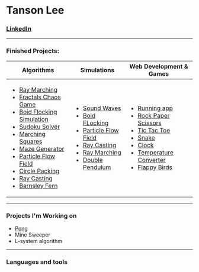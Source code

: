 # Tanson Lee

### [LinkedIn](www.linkedin.com/in/tanson-lee)

---

### Finished Projects:

| Algorithms                                                                                                                                                                                                                                                                                                                                                                                                                                                                                                                                                                                                                                                                                                                                                            | Simulations                                                                                                                                                                                                                                                                                                                                                                                                                                              | Web Development & Games                                                                                                                                                                                                                                                                                                                                                                                                                                                                 |
| --------------------------------------------------------------------------------------------------------------------------------------------------------------------------------------------------------------------------------------------------------------------------------------------------------------------------------------------------------------------------------------------------------------------------------------------------------------------------------------------------------------------------------------------------------------------------------------------------------------------------------------------------------------------------------------------------------------------------------------------------------------------- | -------------------------------------------------------------------------------------------------------------------------------------------------------------------------------------------------------------------------------------------------------------------------------------------------------------------------------------------------------------------------------------------------------------------------------------------------------- | --------------------------------------------------------------------------------------------------------------------------------------------------------------------------------------------------------------------------------------------------------------------------------------------------------------------------------------------------------------------------------------------------------------------------------------------------------------------------------------- |
| <ul><li>[Ray Marching](https://github.com/tansonlee/ray-marching)</li><li>[Fractals Chaos Game](https://github.com/tansonlee/fractals-with-chaos-game)</li><li>[Boid Flocking Simulation](https://github.com/tansonlee/flocking-simulation)</li><li>[Sudoku Solver](https://github.com/tansonlee/sudoku-solver)</li><li>[Marching Squares](https://github.com/tansonlee/marching-squares)</li><li>[Maze Generator](https://github.com/tansonlee/maze-generator)</li><li>[Particle Flow Field](https://github.com/tansonlee/particle-flow-field)</li><li>[Circle Packing](https://github.com/tansonlee/circle-packing)</li><li>[Ray Casting](https://github.com/tansonlee/2D-raycasting)</li><li>[Barnsley Fern](https://github.com/tansonlee/barnsley-fern)</li></ul> | <ul><li>[Sound Waves](https://github.com/tansonlee/sound-wave-simulator)</li><li>[Boid FLocking](https://github.com/tansonlee/flocking-simulation)</li><li>[Particle Flow Field](https://github.com/tansonlee/particle-flow-field)</li><li>[Ray Casting](https://github.com/tansonlee/2D-raycasting)</li><li>[Ray Marching](https://github.com/tansonlee/ray-marching)</li><li>[Double Pendulum](https://github.com/tansonlee/double-pendulum)</li></ul> | <ul><li>[Running app](https://github.com/tansonlee/running-app)</li><li>[Rock Paper Scissors](https://github.com/tansonlee/rock-paper-scissors)</li><li>[Tic Tac Toe](https://github.com/tansonlee/tic-tac-toe)</li><li>[Snake](https://github.com/tansonlee/snake)</li><li>[Clock](https://github.com/tansonlee/clock)</li><li>[Temperature Converter](https://github.com/tansonlee/temperature-converter)</li><li>[Flappy Birds](https://github.com/tansonlee/flappy-birds)</li></ul> |

---

### Projects I'm Working on
* [Pong](https://github.com/tansonlee/pong)
* Mine Sweeper
* L-system algorithm

---

### Languages and tools
